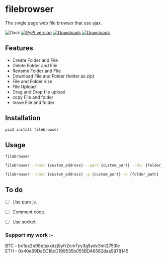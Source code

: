 # filebrowser

The single page web file browser that use ajax.

 ![flask](https://img.shields.io/badge/flask-≤2.0-green.svg)
 [![PyPI version](https://badge.fury.io/py/filebrowser.svg)](https://pypi.org/project/filebrowser/)
 [![Downloads](https://pepy.tech/badge/filebrowser/month)](https://pepy.tech/project/filebrowser)
 [![Downloads](https://static.pepy.tech/personalized-badge/filebrowser?period=total&units=international_system&left_color=green&right_color=blue&left_text=Total%20Downloads)](https://pepy.tech/project/filebrowser)

## Features

* Create Folder and File
* Delete Folder and File
* Rename Folder and File
* Download File and Folder (folder as zip)
* File and Folder size
* File Upload
* Drag and Drop file upload
* copy File and folder
* move File and folder

## Installation

```sh
pip3 install filebrowser
```

## Usage

```sh
filebrowser

filebrowser --host {custom_address} --port {custom_port} --dir {folder_path}

filebrowser --host {custom_address} -p {custom_port} -d {folder_path}
```

## To do
- [ ] Use pure js.
- [ ] Comment code.
- [ ] Use socket.


### Support my work :-

BTC - bc1qx2p08qtsxxdzj0yfr2cm7yy3g5ydv3mt2753le\
ETH - 0x40e69DaEC18cD199535b055BDA6582daa5978145